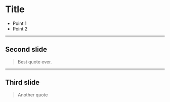 # Title

* Point 1
* Point 2

---

## Second slide

> Best quote ever.

---

## Third slide

> Another quote

